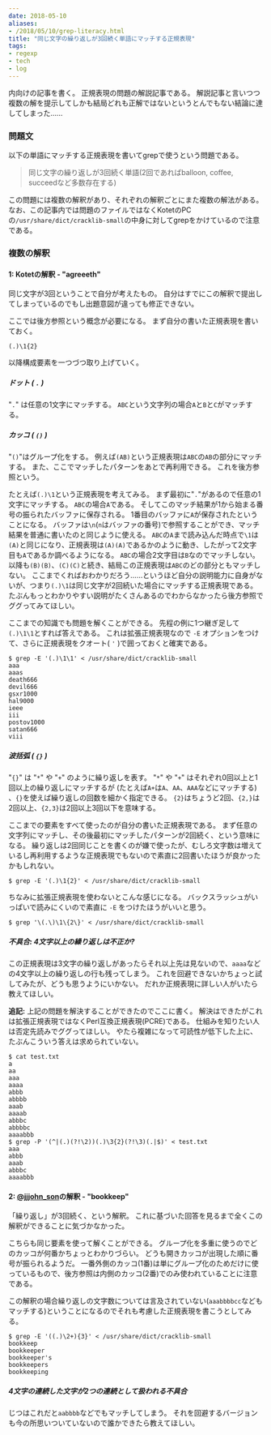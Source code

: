```yaml
---
date: 2018-05-10
aliases:
- /2018/05/10/grep-literacy.html
title: "同じ文字の繰り返しが3回続く単語にマッチする正規表現"
tags:
- regexp
- tech
- log
---
```


内向けの記事を書く。
正規表現の問題の解説記事である。
解説記事と言いつつ複数の解を提示してしかも結局どれも正解ではないというとんでもない結論に達してしまった……

### 問題文

以下の単語にマッチする正規表現を書いてgrepで使うという問題である。

 > 同じ文字の繰り返しが3回続く単語(2回であればballoon, coffee, succeedなど多数存在する)

この問題には複数の解釈があり、それぞれの解釈ごとにまた複数の解法がある。
なお、この記事内では問題のファイルではなくKotetのPCの`/usr/share/dict/cracklib-small`の中身に対してgrepをかけているので注意である。

### 複数の解釈

#### 1: Kotetの解釈 - "agreeeth"

同じ文字が3回ということで自分が考えたもの。
自分はすでにこの解釈で提出してしまっているのでもし出題意図が違っても修正できない。

ここでは後方参照という概念が必要になる。
まず自分の書いた正規表現を書いておく。

```
(.)\1{2}
```

以降構成要素を一つづつ取り上げていく。

##### ドット ( `.` )

"`.`" は任意の1文字にマッチする。
`ABC`という文字列の場合`A`と`B`と`C`がマッチする。

##### カッコ ( `()` )

"`()`"はグループ化をする。
例えば`(AB)`という正規表現は`ABC`の`AB`の部分にマッチする。
また、ここでマッチしたパターンをあとで再利用できる。
これを後方参照という。

たとえば`(.)\1`という正規表現を考えてみる。
まず最初に"`.`"があるので任意の1文字にマッチする。
`ABC`の場合`A`である。
そしてこのマッチ結果が1から始まる番号の振られたバッファに保存される。
1番目のバッファに`A`が保存されたということになる。
バッファは`\n`(`n`はバッファの番号)で参照することができ、マッチ結果を普通に書いたのと同じように使える。
`ABC`の`A`まで読み込んだ時点で`\1`は`(A)`と同じになり、正規表現は`(A)(A)`であるかのように動き、したがって2文字目も`A`であるか調べるようになる。
`ABC`の場合2文字目は`B`なのでマッチしない。
以降も`(B)(B)`、`(C)(C)`と続き、結局この正規表現は`ABC`のどの部分ともマッチしない。
ここまでくればおわかりだろう……というほど自分の説明能力に自身がないが、つまり`(.)\1`は同じ文字が2回続いた場合にマッチする正規表現である。
たぶんもっとわかりやすい説明がたくさんあるのでわからなかったら後方参照でググってみてほしい。

ここまでの知識でも問題を解くことができる。
先程の例に1つ継ぎ足して`(.)\1\1`とすれば答えである。
これは拡張正規表現なので `-E` オプションをつけて、さらに正規表現をクオート( `'` )で囲っておくと確実である。

```console
$ grep -E '(.)\1\1' < /usr/share/dict/cracklib-small
aaa
aaas
death666
devil666
gsxr1000
hal9000
ieee
iii
postov1000
satan666
viii
```

##### 波括弧 ( `{}` )

"`{}`" は "`*`" や "`+`" のように繰り返しを表す。
"`*`" や "`+`" はそれぞれ0回以上と1回以上の繰り返しにマッチするが (たとえば`A+`は`A`、`AA`、`AAA`などにマッチする) 、`{}`を使えば繰り返しの回数を細かく指定できる。
`{2}`はちょうど2回、`{2,}`は2回以上、`{2,3}`は2回以上3回以下を意味する。

ここまでの要素をすべて使ったのが自分の書いた正規表現である。
まず任意の文字列にマッチし、その後最初にマッチしたパターンが2回続く、という意味になる。
繰り返しは2回同じことを書くのが嫌で使ったが、むしろ文字数は増えているし再利用するような正規表現でもないので素直に2回書いたほうが良かったかもしれない。

```console
$ grep -E '(.)\1{2}' < /usr/share/dict/cracklib-small
```

ちなみに拡張正規表現を使わないとこんな感じになる。
バックスラッシュがいっぱいで読みにくいので素直に `-E` をつけたほうがいいと思う。

```console
$ grep '\(.\)\1\{2\}' < /usr/share/dict/cracklib-small
```

##### 不具合: 4文字以上の繰り返しは不正か?

この正規表現は3文字の繰り返しがあったらそれ以上先は見ないので、`aaaa`などの4文字以上の繰り返しの行も残ってしまう。
これを回避できないかちょっと試してみたが、どうも思うようにいかない。
だれか正規表現に詳しい人がいたら教えてほしい。

**追記:** 上記の問題を解決することができたのでここに書く。
解決はできたがこれは拡張正規表現ではなくPerl互換正規表現(PCRE)である。
仕組みを知りたい人は否定先読みでググってほしい。
やたら複雑になって可読性が低下した上に、たぶんこういう答えは求められていない。

```console
$ cat test.txt 
a
aa
aaa
aaaa
abbb
abbbb
aaab
aaaab
abbbc
abbbbc
aaaabbb
$ grep -P '(^|(.)(?!\2))(.)\3{2}(?!\3)(.|$)' < test.txt
aaa
abbb
aaab
abbbc
aaaabbb
```

#### 2: [@jjjohn_son](https://twitter.com/jjjohn_son)の解釈 - "bookkeep"

「繰り返し」が3回続く、という解釈。
これに基づいた回答を見るまで全くこの解釈ができることに気づかなかった。

こちらも同じ要素を使って解くことができる。
グループ化を多重に使うのでどのカッコが何番かちょっとわかりづらい。
どうも開きカッコが出現した順に番号が振られるようだ。
一番外側のカッコ(1番)は単にグループ化のためだけに使っているもので、後方参照は内側のカッコ(2番)でのみ使われていることに注意である。

この解釈の場合繰り返しの文字数については言及されていない(`aaabbbbcc`などもマッチする)ということになるのでそれも考慮した正規表現を書こうとしてみる。

```console
$ grep -E '((.)\2+){3}' < /usr/share/dict/cracklib-small
bookkeep
bookkeeper
bookkeeper's
bookkeepers
bookkeeping
```

##### 4文字の連続した文字が2つの連続として扱われる不具合

じつはこれだと`aabbbb`などでもマッチしてしまう。
それを回避するバージョンも今の所思いついていないので誰かできたら教えてほしい。